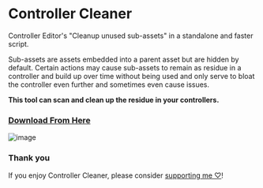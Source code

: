 # Controller Cleaner
Controller Editor's "Cleanup unused sub-assets" in a standalone and faster script.

Sub-assets are assets embedded into a parent asset but are hidden by default. Certain actions may cause sub-assets to remain as residue in a controller and build up over time without being used and only serve to bloat the controller even further and sometimes even cause issues.

**This tool can scan and clean up the residue in your controllers.**

### [Download From Here](https://vpm.dreadscripts.com/)

![image](https://cdn.discordapp.com/attachments/862661388782403604/1000457002855710820/claen.gif?ex=6633cfb1&is=66327e31&hm=9814a5909fd2e0e0abdc33bcac16708ee2a873e3eb7cf69adb3c512a0200cfbd&)

### Thank you
If you enjoy Controller Cleaner, please consider [supporting me ♡](https://ko-fi.com/Dreadrith)!
